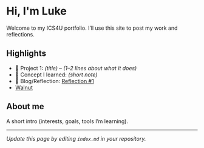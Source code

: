# Hi, I'm Luke
Welcome to my ICS4U portfolio. I’ll use this site to post my work and reflections.

## Highlights
- 🔧 Project 1: *(title)* – *(1–2 lines about what it does)*
- 🧠 Concept I learned: *(short note)*
- 📝 Blog/Reflection: [Reflection #1](./posts/first_reflection.md)
- [Walnut](./assets/README.md)

## About me
A short intro (interests, goals, tools I’m learning).

---
*Update this page by editing `index.md` in your repository.*
